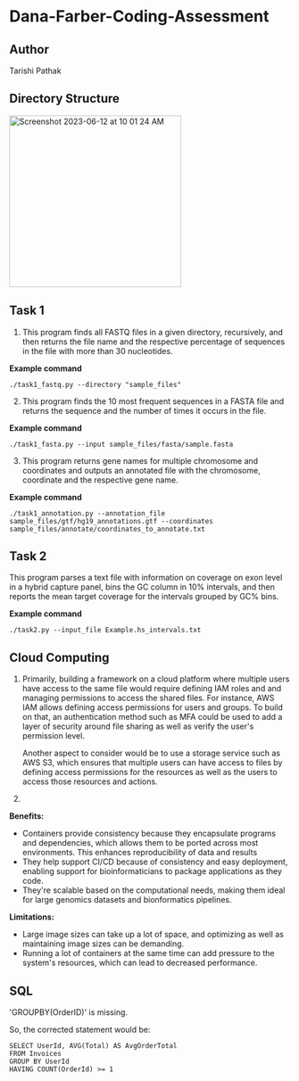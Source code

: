 # Dana-Farber-Coding-Assessment

## Author 

Tarishi Pathak

## Directory Structure

<img width="308" alt="Screenshot 2023-06-12 at 10 01 24 AM" src="https://github.com/tariship/Dana-Farber-Coding-Assessment/assets/90934721/1564db09-26e4-4574-8be2-f18a12572c52">


## Task 1

1. This program finds all FASTQ files in a given directory, recursively, and then returns the file name and the respective percentage of sequences in the file with more than 30 nucleotides.

__Example command__

```
./task1_fastq.py --directory "sample_files"
```

2. This program finds the 10 most frequent sequences in a FASTA file and returns the sequence and the number of times it occurs in the file.

__Example command__

```
./task1_fasta.py --input sample_files/fasta/sample.fasta
```

3. This program returns gene names for multiple chromosome and coordinates and outputs an annotated file with the chromosome, coordinate and the respective gene name.

__Example command__

```
./task1_annotation.py --annotation_file sample_files/gtf/hg19_annotations.gtf --coordinates sample_files/annotate/coordinates_to_annotate.txt
```

## Task 2

This program parses a text file with information on coverage on exon level in a hybrid capture panel, bins the GC column in 10% intervals, and then reports the mean target coverage for the intervals grouped by GC% bins.

__Example command__

```
./task2.py --input_file Example.hs_intervals.txt
```

## Cloud Computing

1. Primarily, building a framework on a cloud platform where multiple users have access to the same file would require defining IAM roles and and managing permissions to access the shared files. For instance, AWS IAM allows defining access permissions for users and groups. To build on that, an authentication method such as MFA could be used to add a layer of security around file sharing as well as verify the user's permission level.

    Another aspect to consider would be to use a storage service such as AWS S3, which ensures that multiple users can have access to files by defining access permissions for the resources as well as the users to access those resources and actions.


2. 
__Benefits:__
- Containers provide consistency because they encapsulate programs and dependencies, which allows them to be ported across most environments. This enhances reproducibility of data and results
- They help support CI/CD because of consistency and easy deployment, enabling support for bioinformaticians to package applications as they code.
- They're scalable based on the computational needs, making them ideal for large genomics datasets and bionformatics pipelines.

__Limitations:__
- Large image sizes can take up a lot of space, and optimizing as well as maintaining image sizes can be demanding.
- Running a lot of containers at the same time can add pressure to the system's resources, which can lead to decreased performance.

## SQL

'GROUPBY(OrderID)' is missing.

So, the corrected statement would be:

```
SELECT UserId, AVG(Total) AS AvgOrderTotal 
FROM Invoices
GROUP BY UserId
HAVING COUNT(OrderId) >= 1
```
